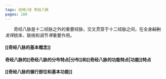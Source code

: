 ```yaml
---
tags: 经络/经 奇经八脉
pages: 108
---
```

&emsp;&emsp;奇经八脉是十二经脉之外的重要经脉，交叉贯穿于十二经脉之间，在全身~~起到~~<dfn>发挥</dfn>统率、联络和调节<dfn>等</dfn>重要作用。

#### [[奇经八脉的基本概念]]
#### 奇经八脉的[[奇经八脉的分布特点|分布]]和[[奇经八脉的功能特点|功能]]特点
#### [[奇经八脉的循行部位和基本功能]]